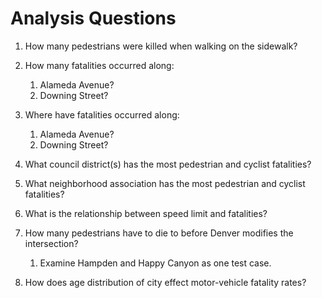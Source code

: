 # Analysis Questions

1. How many pedestrians were killed when walking on the sidewalk?

1. How many fatalities occurred along:
   1. Alameda Avenue?
   1. Downing Street?

1. Where have fatalities occurred along:
   1. Alameda Avenue?
   1. Downing Street?
   
1. What council district(s) has the most pedestrian and cyclist fatalities?

1. What neighborhood association has the most pedestrian and cyclist fatalities?

1. What is the relationship between speed limit and fatalities?

1. How many pedestrians have to die to before Denver modifies the intersection?  
   1. Examine Hampden and Happy Canyon as one test case.

1. How does age distribution of city effect motor-vehicle fatality rates?
